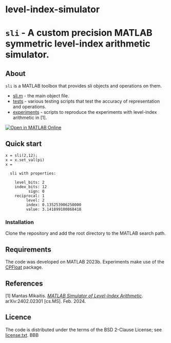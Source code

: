 # level-index-simulator

# `sli` - A custom precision MATLAB symmetric level-index arithmetic simulator.

## About

`sli` is a MATLAB toolbox that provides sli objects and operations on them.

* [sli.m](sli.m) - the main object file.
* [tests](./tests) - various testing scripts that test the accuracy of representation and operations.
* [experiments](./experiments) - scripts to reproduce the experiments with level-index arithmetic in [1].

[![Open in MATLAB Online](https://www.mathworks.com/images/responsive/global/open-in-matlab-online.svg)](https://matlab.mathworks.com/open/github/v1?repo=north-numerical-computing/level-index-simulator)

## Quick start

```
x = sli(2,12);
x = x.set_val(pi)
x = 

  sli with properties:

    level_bits: 2
    index_bits: 12
          sign: 0
    reciprocal: 1
         level: 2
         index: 0.135253906250000
         value: 3.141899100868418
```

### Installation

Clone the repository and add the root directory to the MATLAB search path.

## Requirements

The code was developed on MATLAB 2023b. Experiments make use of the [CPFloat](https://github.com/north-numerical-computing/cpfloat) package.

## References

[1] Mantas Mikaitis. [*MATLAB Simulator of Level-Index Arithmetic*](https://arxiv.org/abs/2402.02301). arXiv:2402.02301 [cs.MS]. Feb. 2024.

## Licence

The code is distributed under the terms of the BSD 2-Clause License;
see [license.txt](license.txt).
BBB